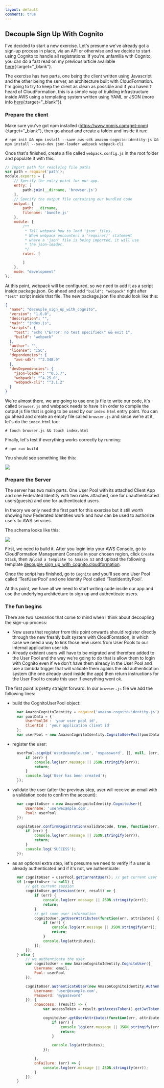 ```yaml
---
layout: default
comments: true
---
```


## Decouple Sign Up With Cognito
I've decided to start a new exercise. Let's presume we've already got a sign-up process in place, via an API or otherwise 
and we decide to start using Cognito to handle all registrations. If you're unfamilia with Cognito, you can do a fast read
on my previous article available [here](cognito_introduction.md){:target="_blank"}.

The exercise has two parts, one being the client written using Javascript and the other being the server, an architecture built with CloudFormation. I'm going to try to keep the client as clean as possible and if you haven't heard of CloudFormation, this is a simple way of building infrastructure inside AWS using a templating system written using YAML or JSON (more info [here](https://aws.amazon.com/cloudformation/){:target="_blank"}). 

### Prepare the client
Make sure you've got npm installed (https://www.npmjs.com/get-npm){:target="_blank"}, then go ahead and create a folder and inside it run:
```
# npm init && npm install --save aws-sdk amazon-cognito-identity-js && npm install --save-dev json-loader webpack webpack-cli 
```
Once that's finished, create a file called `webpack.config.js` in the root folder and populate it with this:
```javascript
// Import path for resolving file paths
var path = require('path');
module.exports = {
    // Specify the entry point for our app.
    entry: [
        path.join(__dirname, 'browser.js')
    ],
    // Specify the output file containing our bundled code
    output: {
        path: __dirname,
        filename: 'bundle.js'
    },
    module: {
        /**
         * Tell webpack how to load 'json' files.
         * When webpack encounters a 'require()' statement
         * where a 'json' file is being imported, it will use
         * the json-loader.
         */
        rules: [

        ]
    },
    mode: "development"
};
```
At this point, webpack will be configured, so we need to add it as a script inside package.json. Go ahead and add `"build": "webpack"` right after `"test"` script inside that file. The new package.json file should look like this:

```json
{
  "name": "decouple_sign_up_with_cognito",
  "version": "1.0.0",
  "description": "",
  "main": "index.js",
  "scripts": {
    "test": "echo \"Error: no test specified\" && exit 1",
    "build": "webpack"
  },
  "author": "",
  "license": "ISC",
  "dependencies": {
    "aws-sdk": "^2.348.0"
  },
  "devDependencies": {
    "json-loader": "^0.5.7",
    "webpack": "^4.25.0",
    "webpack-cli": "^3.1.2"
  }
}

```

We're almost there, we are going to use one js file to write our code, it's called `browser.js` and webpack needs to have it in order to compile the output js file that is going to be used by our `index.html` entry point. You can go ahead and create an empty file called `browser.js` and since we're at it, let's do the `index.html` too:
``` 
# touch browser.js && touch index.html 
```
Finally, let's test if everything works correctly by running:
```
# npm run build
```
You should see something like this:

![](assets/img/decouple_sign_up_with_cognito/1.png)

### Prepare the Server
The server has two main parts. One User Pool with its attached Client App and one Federated Identity with two roles attached, one for unauthenticated users(guests) and one for authenticated users.

In theory we only need the first part for this exercise but it still worth showing how Federated Identities work and how can be used to authorize users to AWS services. 

The schema looks like this:

![](assets/img/decouple_sign_up_with_cognito/2.png)

First, we need to build it. After you login into your AWS Console, go to CloudFormation Management Console in your chosen region, click `Create Stack`, then `Upload a template to Amazon S3` and upload the following template <a href="assets/download/decouple_sign_up_with_cognito.cloudformation" download>decouple_sign_up_with_cognito.cloudformation</a>.

Once the script has finished, go to `Cognito` and you'll see one User Pool called 'TestUserPool' and one Identity Pool called 'TestIdentityPool'. 

At this point, we have all we need to start writing code inside our app and use the underlying architecture to sign up and authenticate users. 

### The fun begins
There are two scenarios that come to mind when I think about decoupling the sign-up process:
- New users that register from this point onwards should register directly through the new freshly built system with CloudFormation, in which case we need a way to link those new users from User Pools to our internal application user ids
- Already existent users will have to be migrated and therefore added to the User Pool and the way we're going to do that is allow them to login with Cognito even if we don't have them already in the User Pool and use a lambda trigger that will validate them agains the old authentication system (the one already used inside the app) then return instructions for the User Pool to create this user if everything went ok.

The first point is pretty straight forward. In our `browser.js` file we add the following lines:
- build the CognitoUserPool object:
  ```javascript
    var AmazonCognitoIdentity = require('amazon-cognito-identity-js');
    var poolData = {
        UserPoolId : 'your user pool id',
        ClientId : 'your application client id'
    };
    var userPool = new AmazonCognitoIdentity.CognitoUserPool(poolData);
  ```
- register the user:
  ```javascript
    userPool.signUp('user@example.com', 'mypassword', [], null, (err, result) => {
        if (err) {
            console.log(err.message || JSON.stringify(err));
            return;
        }
        console.log('User has been created');
    });
  ```
- validate the user (after the previous step, user will receive an email with a validation code to confirm the account):
  ```javascript
    var cognitoUser = new AmazonCognitoIdentity.CognitoUser({
        Username: 'user@example.com',
        Pool: userPool
    });

    cognitoUser.confirmRegistration(validateCode, true, function(err, result) {
        if (err) {
            console.log(err.message || JSON.stringify(err));
            return;
        }
        console.log('SUCCESS');
    });
  ```
- as an optional extra step, let's presume we need to verify if a user is already authenticated and if it's not, we authenticate:
  ```javascript
    var cognitoUser = userPool.getCurrentUser(); // get current user from local storage
    if (cognitoUser != null) {
        // get current session
        cognitoUser.getSession((err, result) => {
            if (err) {
                console.log(err.message || JSON.stringify(err));
                return;
            }
            // get some user information
            cognitoUser.getUserAttributes(function(err, attributes) {
                if (err) {
                    console.log(err.message || JSON.stringify(err));
                    return;
                }
                console.log(attributes);
            });
        });
    } else {
        // we authenticate the user
        var cognitoUser = new AmazonCognitoIdentity.CognitoUser({
            Username: email,
            Pool: userPool
        });

        cognitoUser.authenticateUser(new AmazonCognitoIdentity.AuthenticationDetails({
            Username: 'user@example.com',
            Password: 'mypassword'
        }), {
            onSuccess: (result) => {
                var accessToken = result.getAccessToken().getJwtToken();

                cognitoUser.getUserAttributes(function(err, attributes) {
                    if (err) {
                        console.log(err.message || JSON.stringify(err));
                        return;
                    }
                    
                    console.log(attributes);
                });

            },
            onFailure: (err) => {
                console.log(err.message || JSON.stringify(err));
            }
        });
    }
  ```
